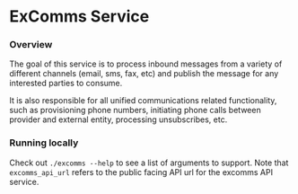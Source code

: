 # ExComms Service

### Overview
The goal of this service is to process inbound messages from a variety of different channels (email, sms, fax, etc) and publish the message for any interested parties to consume. 

It is also responsible for all unified communications related functionality, such as provisioning phone numbers, initiating phone calls between provider and external entity, processing unsubscribes, etc.


### Running locally
Check out `./excomms --help` to see a list of arguments to support. Note that `excomms_api_url` refers to the public facing API url for the excomms API service.